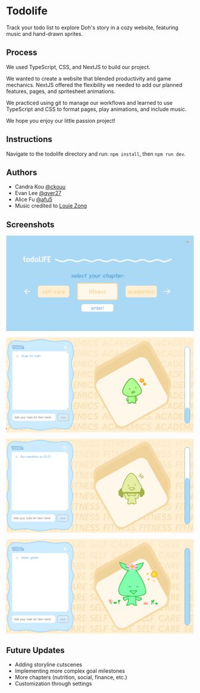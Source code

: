 # Todolife

Track your todo list to explore Doh's story in a cozy website, featuring music and hand-drawn sprites. 
## Process

We used TypeScript, CSS, and NextJS to build our project. 

We wanted to create a website that blended productivity and game mechanics. NextJS offered the flexibility we needed to add our planned features, pages, and spritesheet animations. 

We practiced using git to manage our workflows and learned to use TypeScript and CSS to format pages, play animations, and include music. 

We hope you enjoy our little passion project!
## Instructions

Navigate to the todolife directory and run: ```npm install```, then ```npm run dev```.
## Authors

- Candra Kou [@ckouu](https://github.com/ckouu)
- Evan Lee [@qver27](https://github.com/qver27)
- Alice Fu [@afu5](https://github.com/afu5)
- Music credited to [Louie Zong](https://www.louiezong.com/)
## Screenshots

![Screenshot of home screen](https://github.com/ckouu/todolife/blob/main/public/readme_screenshots/homescreen.png?raw=true)

![Screenshot of happy academic Doh](https://github.com/ckouu/todolife/blob/main/public/readme_screenshots/academicshappy.png?raw=true)

![Screenshot of happy fitness Doh](https://github.com/ckouu/todolife/blob/main/public/readme_screenshots/fitnesshappy.png?raw=true)

![Screenshot of happy self-care Doh](https://github.com/ckouu/todolife/blob/main/public/readme_screenshots/self-carehappy.png?raw=true)
## Future Updates

- Adding storyline cutscenes
- Implementing more complex goal milestones
- More chapters (nutrition, social, finance, etc.)
- Customization through settings